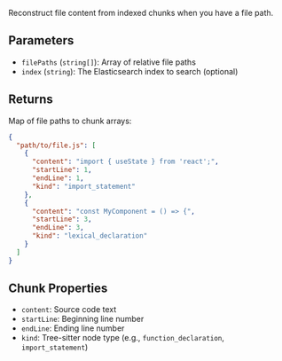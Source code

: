 Reconstruct file content from indexed chunks when you have a file path.

## Parameters
- `filePaths` (`string[]`): Array of relative file paths
- `index` (`string`): The Elasticsearch index to search (optional)

## Returns
Map of file paths to chunk arrays:

```json
{
  "path/to/file.js": [
    {
      "content": "import { useState } from 'react';",
      "startLine": 1,
      "endLine": 1,
      "kind": "import_statement"
    },
    {
      "content": "const MyComponent = () => {",
      "startLine": 3,
      "endLine": 3,
      "kind": "lexical_declaration"
    }
  ]
}
```

## Chunk Properties
- `content`: Source code text
- `startLine`: Beginning line number
- `endLine`: Ending line number
- `kind`: Tree-sitter node type (e.g., `function_declaration`, `import_statement`)
